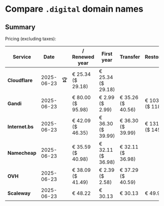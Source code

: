 # Compare `.digital` domain names

## Summary

Pricing (excluding taxes):

| Service | Date |  | / Renewed year | First year | Transfer | Restoration |
|--|--|--|--|--|--|--|
| **Cloudflare** | 2025-06-23 | 🏆 | € 25.34<br>($ 29.18) | € 25.34<br>($ 29.18) |  |  |
| **Gandi** | 2025-06-23 |  | € 80.00<br>($ 95.98) | € 2.99<br>($ 2.99) | € 35.26<br>($ 40.56) | € 103.13<br>($ 118.60) |
| **Internet.bs** | 2025-06-23 |  | € 42.09<br>($ 46.35) | € 36.30<br>($ 39.99) | € 36.30<br>($ 39.99) | € 131.75<br>($ 145.15) |
| **Namecheap** | 2025-06-23 |  | € 35.59<br>($ 40.98) | € 32.11<br>($ 36.98) | € 32.11<br>($ 36.98) |  |
| **OVH** | 2025-06-23 |  | € 38.09<br>($ 41.49) | € 2.39<br>($ 2.58) | € 37.29<br>($ 40.59) |  |
| **Scaleway** | 2025-06-23 |  | € 48.22 | € 30.13 | € 30.13 | € 49.99 |
